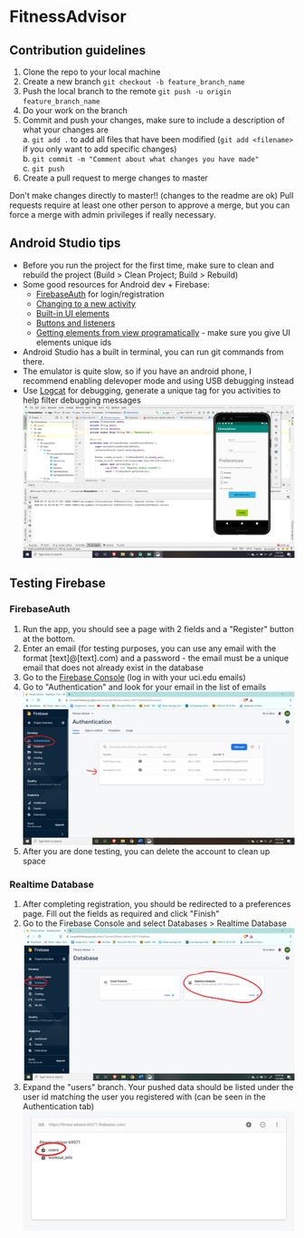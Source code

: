 # FitnessAdvisor

## Contribution guidelines
  1.  Clone the repo to your local machine
  2.  Create a new branch 
      `git checkout -b feature_branch_name`
  3.  Push the local branch to the remote
      `git push -u origin feature_branch_name`
  4.  Do your work on the branch
  5.  Commit and push your changes, make sure to include a description of what your changes are
      <br>a. `git add .` to add all files that have been modified (`git add <filename>` if you only want to add specific changes)
      <br>b. `git commit -m "Comment about what changes you have made"` 
      <br>c. `git push`
  6.  Create a pull request to merge changes to master 
  
  Don't make changes directly to master!! (changes to the readme are ok)
  Pull requests require at least one other person to approve a merge, but you can force a merge with admin privileges if really necessary.
  
  ## Android Studio tips
  - Before you run the project for the first time, make sure to clean and rebuild the project (Build > Clean Project; Build > Rebuild)
  - Some good resources for Android dev + Firebase:
     - [FirebaseAuth](https://firebase.google.com/docs/auth/android/start) for login/registration
     - [Changing to a new activity](https://developer.android.com/training/basics/firstapp/starting-activity)
     - [Built-in UI elements](https://developer.android.com/guide/topics/ui)
     - [Buttons and listeners](https://developer.android.com/reference/android/widget/Button)
     - [Getting elements from view programatically](https://developer.android.com/reference/android/view/View#findViewById(int)) - make sure you give UI elements unique ids
  - Android Studio has a built in terminal, you can run git commands from there.
  - The emulator is quite slow, so if you have an android phone, I recommend enabling delevoper mode and using USB debugging instead
  - Use [Logcat](https://developer.android.com/studio/debug/am-logcat) for debugging, generate a unique tag for you activities to help filter debugging messages ![debug](https://github.com/CS125-2020/FitnessAdvisor/blob/master/imgs/debug.png)
  
  ## Testing Firebase
  ### FirebaseAuth
   1.  Run the app, you should see a page with 2 fields and a "Register" button at the bottom.
   2.  Enter an email (for testing purposes, you can use any email with the format [text]@[text].com) and a password - the email must be a unique email that does not already exist in the database
   3.  Go to the [Firebase Console](https://console.firebase.google.com/) (log in with your uci.edu emails)
   4.  Go to "Authentication" and look for your email in the list of emails
   ![alt text](https://github.com/CS125-2020/FitnessAdvisor/blob/master/imgs/authentication_img.png)
   5. After you are done testing, you can delete the account to clean up space
   
  ### Realtime Database
   1. After completing registration, you should be redirected to a preferences page. Fill out the fields as required and click "Finish"
   2. Go to the Firebase Console and select Databases > Realtime Database
   ![alt text](https://github.com/CS125-2020/FitnessAdvisor/blob/master/imgs/database_img.png)
   3. Expand the "users" branch. Your pushed data should be listed under the user id matching the user you registered with (can be seen in the Authentication tab)
   ![alt text](https://github.com/CS125-2020/FitnessAdvisor/blob/master/imgs/database_img_2.png)
